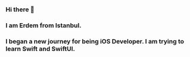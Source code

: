 ### Hi there 👋

### I am Erdem from Istanbul. 

###  I began a new journey for being iOS Developer. I am trying to learn Swift and SwiftUI.
